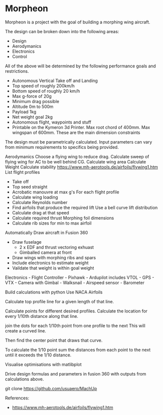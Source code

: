 # Morpheon #

Morpheon is a project with the goal of building a morphing wing aircraft.



The design can be broken down into the following areas:
- Design
- Aerodymanics
- Electronics
- Control


All of the above will be determined by the following performance goals and restrictions.
- Autonomous Vertical Take off and Landing
- Top speed of roughly 200km/h
- Bottom speed of roughly 20 km/h
- Max g-force of 20g
- Minimum drag possible
- Altitude 0m to 500m
- Payload 1kg
- Net weight goal 2kg
- Autonomous flight, waypoints and stuff
- Printable on the Kymeron 3d Printer. Max root chord of 400mm. Max wingspan of 600mm. These are the main dimension constraints




The design must be parametrically calculated.
Input parameters can vary from minimum requirements to specifics being provided.


Aerodymanics
Choose a flying wing to reduce drag.
Calculate sweep of flying wing for AC to be well behind CG.
Calculate wing area
Calculate Weight
Calculate stability https://www.mh-aerotools.de/airfoils/flywing1.htm
List flight profiles
- Take off
- Top seed straight
- Acrobatic manouvre at max g's
For each flight profile
- Calculate wing loading
- Calculate Reynolds number
- Find airfoils that produce the required lift
    Use a bell curve lift distribution
- Calculate drag at that speed
- Calculate required thrust
Morphing foil dimensions
- Calculate rib sizes for min to max airfoil


Automatically Draw aircraft in Fusion 360
- Draw fuselage
    - 2 x EDF and thrust vectoring exhuast
    - Gimballed camera at front
- Draw wings with morphing ribs and spars
- Include electronics to estimate weight
- Vaildate that weight is within goal weight





Electronics
    - Flight Controller
        - Pixhawk
        - Ardupilot includes VTOL
    - GPS
    - VTX
    - Camera with Gimbal
        - Walksnail
    - Airspeed sensor
    - Barometer

Build calculations with python
Use NACA Airfoils

Calculate top profile line for a given length of that line.

Calculate points for different desired profiles.
Calculate the location for every 1/10th distance along that line.

join the dots for each 1/10th point from one profile to the next
This will create a curved line.

Then find the center point that draws that curve.

To calculate the 1/10 point
sum the distances from each point to the next until it exceeds the 1/10 distance.




Visualise optimisations with matlibplot

Drive design formulas and parameters in fusion 360 with outputs from calculations above.

git clone https://github.com/usuaero/MachUp



References:
- https://www.mh-aerotools.de/airfoils/flywing1.htm